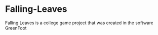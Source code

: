 # Falling-Leaves
Falling Leaves is a college game project that was created in the software GreenFoot
